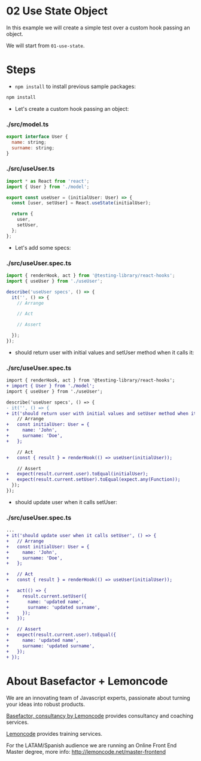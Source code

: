 # 02 Use State Object

In this example we will create a simple test over a custom hook passing an object.

We will start from `01-use-state`.

# Steps

- `npm install` to install previous sample packages:

```bash
npm install
```

- Let's create a custom hook passing an object:

### ./src/model.ts

```javascript
export interface User {
  name: string;
  surname: string;
}

```

### ./src/useUser.ts

```javascript
import * as React from 'react';
import { User } from './model';

export const useUser = (initialUser: User) => {
  const [user, setUser] = React.useState(initialUser);

  return {
    user,
    setUser,
  };
};

```

- Let's add some specs:

### ./src/useUser.spec.ts

```javascript
import { renderHook, act } from '@testing-library/react-hooks';
import { useUser } from './useUser';

describe('useUser specs', () => {
  it('', () => {
    // Arrange

    // Act

    // Assert

  });
});

```

- should return user with initial values and setUser method when it calls it:

### ./src/useUser.spec.ts

```diff
import { renderHook, act } from '@testing-library/react-hooks';
+ import { User } from './model';
import { useUser } from './useUser';

describe('useUser specs', () => {
- it('', () => {
+ it('should return user with initial values and setUser method when it calls it', () => {
    // Arrange
+   const initialUser: User = {
+     name: 'John',
+     surname: 'Doe',
+   };

    // Act
+   const { result } = renderHook(() => useUser(initialUser));

    // Assert
+   expect(result.current.user).toEqual(initialUser);
+   expect(result.current.setUser).toEqual(expect.any(Function));
  });
});

```

- should update user when it calls setUser:

### ./src/useUser.spec.ts

```diff
...
+ it('should update user when it calls setUser', () => {
+   // Arrange
+   const initialUser: User = {
+     name: 'John',
+     surname: 'Doe',
+   };

+   // Act
+   const { result } = renderHook(() => useUser(initialUser));

+   act(() => {
+     result.current.setUser({
+       name: 'updated name',
+       surname: 'updated surname',
+     });
+   });

+   // Assert
+   expect(result.current.user).toEqual({
+     name: 'updated name',
+     surname: 'updated surname',
+   });
+ });
```

# About Basefactor + Lemoncode

We are an innovating team of Javascript experts, passionate about turning your ideas into robust products.

[Basefactor, consultancy by Lemoncode](http://www.basefactor.com) provides consultancy and coaching services.

[Lemoncode](http://lemoncode.net/services/en/#en-home) provides training services.

For the LATAM/Spanish audience we are running an Online Front End Master degree, more info: http://lemoncode.net/master-frontend
